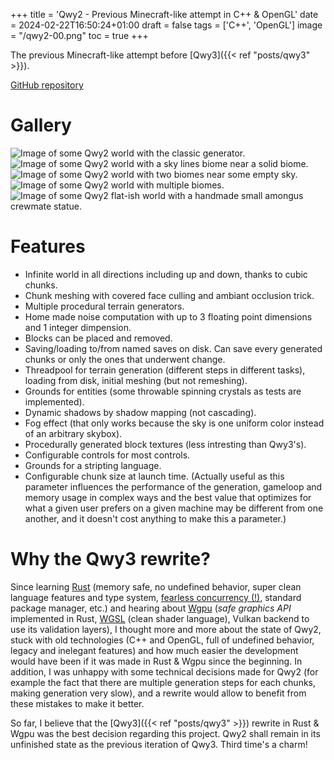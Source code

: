 +++
title = 'Qwy2 - Previous Minecraft-like attempt in C++ & OpenGL'
date = 2024-02-22T16:50:24+01:00
draft = false
tags = ['C++', 'OpenGL']
image = "/qwy2-00.png"
toc = true
+++

The previous Minecraft-like attempt before [Qwy3]({{< ref "posts/qwy3" >}}).

[GitHub repository](https://github.com/anima-libera/qwy2)

# Gallery

![Image of some Qwy2 world with the classic generator.](/qwy2-01.png)
![Image of some Qwy2 world with a sky lines biome near a solid biome.](/qwy2-02.png)
![Image of some Qwy2 world with two biomes near some empty sky.](/qwy2-03.png)
![Image of some Qwy2 world with multiple biomes.](/qwy2-04.png)
![Image of some Qwy2 flat-ish world with a handmade small amongus crewmate statue.](/qwy2-05.png)

# Features

- Infinite world in all directions including up and down, thanks to cubic chunks.
- Chunk meshing with covered face culling and ambiant occlusion trick.
- Multiple procedural terrain generators.
- Home made noise computation with up to 3 floating point dimensions and 1 integer dimpension.
- Blocks can be placed and removed.
- Saving/loading to/from named saves on disk. Can save every generated chunks or only the ones that underwent change.
- Threadpool for terrain generation (different steps in different tasks), loading from disk, initial meshing (but not remeshing).
- Grounds for entities (some throwable spinning crystals as tests are implemented).
- Dynamic shadows by shadow mapping (not cascading).
- Fog effect (that only works because the sky is one uniform color instead of an arbitrary skybox).
- Procedurally generated block textures (less intresting than Qwy3's).
- Configurable controls for most controls.
- Grounds for a stripting language.
- Configurable chunk size at launch time. (Actually useful as this parameter influences the performance of the generation, gameloop and memory usage in complex ways and the best value that optimizes for what a given user prefers on a given machine may be different from one another, and it doesn't cost anything to make this a parameter.)

# Why the Qwy3 rewrite?

Since learning [Rust](https://www.rust-lang.org/) (memory safe, no undefined behavior, super clean language features and type system, [fearless concurrency (!)](https://doc.rust-lang.org/book/ch16-00-concurrency.html), standard package manager, etc.) and hearing about [Wgpu](https://wgpu.rs/) (*safe graphics API* implemented in Rust, [WGSL](https://www.w3.org/TR/WGSL/) (clean shader language), Vulkan backend to use its validation layers), I thought more and more about the state of Qwy2, stuck with old technologies (C++ and OpenGL, full of undefined behavior, legacy and inelegant features) and how much easier the development would have been if it was made in Rust & Wgpu since the beginning. In addition, I was unhappy with some technical decisions made for Qwy2 (for example the fact that there are multiple generation steps for each chunks, making generation very slow), and a rewrite would allow to benefit from these mistakes to make it better.

So far, I believe that the [Qwy3]({{< ref "posts/qwy3" >}}) rewrite in Rust & Wgpu was the best decision regarding this project. Qwy2 shall remain in its unfinished state as the previous iteration of Qwy3. Third time's a charm!
